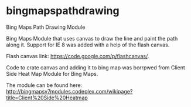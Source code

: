 bingmapspathdrawing
===============================

Bing Maps Path Drawing Module

Bing Maps Module that uses canvas to draw the line and paint the path along it. 
Support for IE 8 was added with a help of the flash canvas.

Flash canvas link: https://code.google.com/p/flashcanvas/.

Code to crate canvas and adding it to bing map was borrpwed from Client Side Heat Map Module for Bing Maps.

The module can be found here:
http://bingmapsv7modules.codeplex.com/wikipage?title=Client%20Side%20Heatmap


